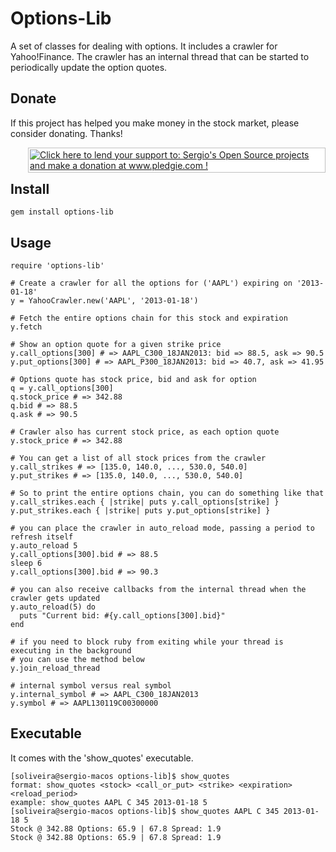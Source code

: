 # Options-Lib

A set of classes for dealing with options. It includes a crawler for Yahoo!Finance. The crawler has an internal
thread that can be started to periodically update the option quotes.

## Donate

If this project has helped you make money in the stock market, please consider donating. Thanks!

<div style="padding:2px; border:1px solid silver; float:right; margin:0 0 1em 2em; background:white">
	<a href='http://www.pledgie.com/campaigns/14723' target="_blank"><img alt="Click here to lend your support to: Sergio's Open Source projects and make a donation at www.pledgie.com !" src='http://www.pledgie.com/campaigns/14723.png?skin_name=chrome' border='0' /></a> 
</div>

## Install

	gem install options-lib
	
## Usage

	require 'options-lib'
	
	# Create a crawler for all the options for ('AAPL') expiring on '2013-01-18'
	y = YahooCrawler.new('AAPL', '2013-01-18')
	
	# Fetch the entire options chain for this stock and expiration
	y.fetch
	
	# Show an option quote for a given strike price
	y.call_options[300] # => AAPL_C300_18JAN2013: bid => 88.5, ask => 90.5
	y.put_options[300] # => AAPL_P300_18JAN2013: bid => 40.7, ask => 41.95
	
	# Options quote has stock price, bid and ask for option
	q = y.call_options[300]
	q.stock_price # => 342.88
	q.bid # => 88.5
	q.ask # => 90.5
	
	# Crawler also has current stock price, as each option quote
	y.stock_price # => 342.88
	
	# You can get a list of all stock prices from the crawler
	y.call_strikes # => [135.0, 140.0, ..., 530.0, 540.0]
	y.put_strikes # => [135.0, 140.0, ..., 530.0, 540.0]
	
	# So to print the entire options chain, you can do something like that
	y.call_strikes.each { |strike| puts y.call_options[strike] }
	y.put_strikes.each { |strike| puts y.put_options[strike] }	

	# you can place the crawler in auto_reload mode, passing a period to refresh itself
	y.auto_reload 5
	y.call_options[300].bid # => 88.5
	sleep 6
	y.call_options[300].bid # => 90.3
	
	# you can also receive callbacks from the internal thread when the crawler gets updated
	y.auto_reload(5) do
	  puts "Current bid: #{y.call_options[300].bid}"
	end
	
	# if you need to block ruby from exiting while your thread is executing in the background
	# you can use the method below
	y.join_reload_thread
	
	# internal symbol versus real symbol
	y.internal_symbol # => AAPL_C300_18JAN2013
	y.symbol # => AAPL130119C00300000

## Executable

It comes with the 'show_quotes' executable.

	[soliveira@sergio-macos options-lib]$ show_quotes
	format: show_quotes <stock> <call_or_put> <strike> <expiration> <reload_period>
	example: show_quotes AAPL C 345 2013-01-18 5
	[soliveira@sergio-macos options-lib]$ show_quotes AAPL C 345 2013-01-18 5
	Stock @ 342.88 Options: 65.9 | 67.8 Spread: 1.9
	Stock @ 342.88 Options: 65.9 | 67.8 Spread: 1.9

	
	
	
	


